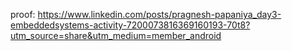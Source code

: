 proof:
https://www.linkedin.com/posts/pragnesh-papaniya_day3-embeddedsystems-activity-7200073816369160193-70t8?utm_source=share&utm_medium=member_android
